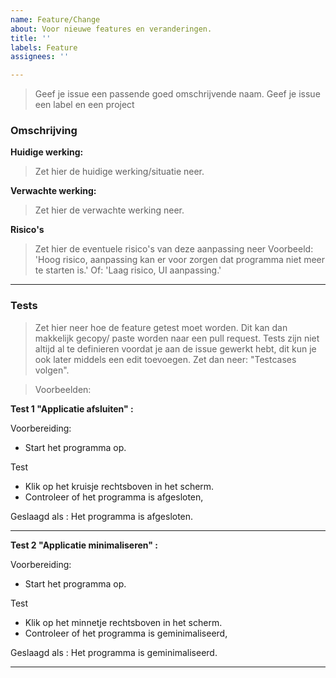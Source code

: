 ```yaml
---
name: Feature/Change
about: Voor nieuwe features en veranderingen.
title: ''
labels: Feature
assignees: ''

---
```


> Geef je issue een passende goed omschrijvende naam.
Geef je issue een label en een project

### Omschrijving
**Huidige werking:**

> Zet hier de huidige werking/situatie neer.


**Verwachte werking:**

> Zet hier de verwachte werking neer.

**Risico's**

> Zet hier de eventuele risico's van deze aanpassing neer
Voorbeeld: 'Hoog risico, aanpassing kan er voor zorgen dat programma niet meer te starten is.' 
Of: 'Laag risico, UI aanpassing.'

---
### Tests

> Zet hier neer hoe de feature getest moet worden. Dit kan dan makkelijk gecopy/ paste worden naar een pull request.
Tests zijn niet altijd al te definieren voordat je aan de issue gewerkt hebt, dit kun je ook later middels een edit toevoegen. Zet dan neer: "Testcases volgen".


> Voorbeelden:

**Test 1 "Applicatie afsluiten" :**

Voorbereiding:
- Start het programma op.

Test
- Klik op het kruisje rechtsboven in het scherm.
- Controleer of het programma is afgesloten,

Geslaagd als :
Het programma is afgesloten.

---

**Test 2 "Applicatie minimaliseren" :**

Voorbereiding:
- Start het programma op.

Test
- Klik op het minnetje rechtsboven in het scherm.
- Controleer of het programma is geminimaliseerd,

Geslaagd als :
Het programma is geminimaliseerd.

---
